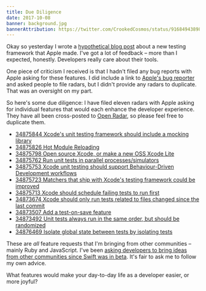 ```yaml
---
title: Due Diligence
date: 2017-10-08
banner: background.jpg
bannerAttribution: https://twitter.com/CrookedCosmos/status/916849438982852608
---
```


Okay so yesterday I wrote a [hypothetical blog post](/blog/apple-releases-jive/) about a new testing framework that Apple made. I've got a lot of feedback – more than I expected, honestly. Developers really care about their tools.

One piece of criticism I received is that I hadn't filed any bug reports with Apple asking for these features. I did include a link to [Apple's bug reporter](http://bugreport.apple.com) and asked people to file radars, but I didn't provide any radars to duplicate. That was an oversight on my part.

So here's some due diligence: I have filed eleven radars with Apple asking for individual features that would each enhance the developer experience. They have all been cross-posted to [Open Radar](http://www.openradar.me/), so please feel free to duplicate them.

- [34875844 Xcode's unit testing framework should include a mocking library](http://www.openradar.me/radar?id=4928269132496896)
- [34875826 Hot Module Reloading](http://www.openradar.me/radar?id=5060966442074112)
- [34875798 Open source Xcode, or make a new OSS Xcode Lite](http://www.openradar.me/radar?id=4970395111260160)
- [34875762 Run unit tests in parallel processes/simulators](http://www.openradar.me/radar?id=5011363730554880)
- [34875753 Xcode unit testing should support Behaviour-Driven Development workflows](http://www.openradar.me/radar?id=5055377615880192)
- [34875723 Matchers that ship with Xcode's testing framework could be improved](http://www.openradar.me/radar?id=6135499479580672)
- [34875713 Xcode should schedule failing tests to run first](http://www.openradar.me/radar?id=5025044409352192)
- [34873674 Xcode should only run tests related to files changed since the last commit](http://www.openradar.me/radar?id=4959620246274048)
- [34873507 Add a test-on-save feature](http://www.openradar.me/radar?id=6063405903380480)
- [34873492 Unit tests always run in the same order, but should be randomized](http://www.openradar.me/radar?id=4937505996537856)
- [34876469 Isolate global state between tests by isolating tests](http://www.openradar.me/radar?id=5001137547640832)

These are _all_ feature requests that I'm bringing from other communities – mainly Ruby and JavaScript. I've been [asking developers to bring ideas from other communities since Swift was in beta](https://www.youtube.com/watch?v=LtrzZb5Jw0g). It's fair to ask me to follow my own advice.

What features would make your day-to-day life as a developer easier, or more joyful?
